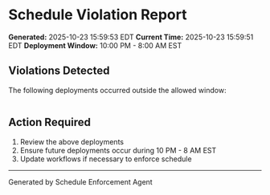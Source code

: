 # Schedule Violation Report

**Generated:** 2025-10-23 15:59:53 EDT
**Current Time:** 2025-10-23 15:59:51 EDT
**Deployment Window:** 10:00 PM - 8:00 AM EST

## Violations Detected

The following deployments occurred outside the allowed window:

```

```

## Action Required

1. Review the above deployments
2. Ensure future deployments occur during 10 PM - 8 AM EST
3. Update workflows if necessary to enforce schedule

---

Generated by Schedule Enforcement Agent
